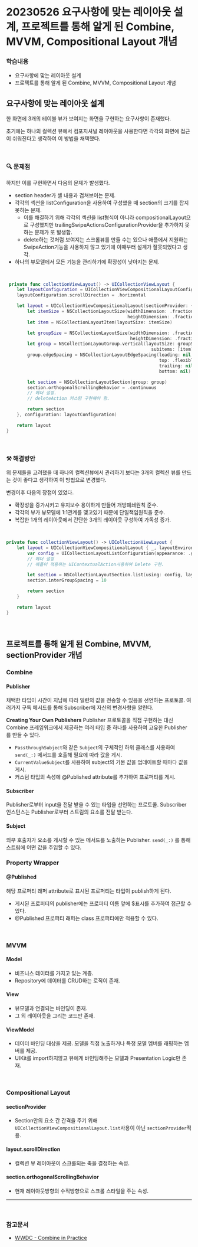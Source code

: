 # 20230526 요구사항에 맞는 레이아웃 설계, 프로젝트를 통해 알게 된 Combine, MVVM, Compositional Layout 개념
### 학습내용
- 요구사항에 맞는 레이아웃 설계
- 프로젝트를 통해 알게 된 Combine, MVVM, Compositional Layout 개념

## 요구사항에 맞는 레이아웃 설계

한 화면에 3개의 테이블 뷰가 보여지는 화면을 구현하는 요구사항이 존재했다.

초기에는 하나의 컬렉션 뷰에서 컴포지셔널 레이아웃을 사용한다면 각각의 화면에 접근이 쉬워진다고 생각하여 이 방법을 채택했다.

</br>

### 🔍 문제점
하지만 이를 구현하면서 다음의 문제가 발생했다.
-  section header가 셀 내용과 겹쳐보이는 문제. 
-  각각의 섹션을 listConfiguration을 사용하여 구성했을 때 section의 크기를 잡지 못하는 문제. 
    - 이를 해결하기 위해 각각의 섹션을 list형식이 아니라 compositionalLayout으로 구성했지만 trailingSwipeActionsConfigurationProvider을 추가하지 못하는 문제가 또 발생함.
    -  delete하는 것처럼 보여지는 스크롤뷰를 만들 수는 있으나 애플에서 지원하는 SwipeAction기능을 사용하지 않고 있기에 이때부터 설계가 잘못되었다고 생각.
- 하나의 뷰모델에서 모든 기능을 관리하기에 확장성이 낮아지는 문제. 

<br/>

```swift
 private func collectionViewLayout() -> UICollectionViewLayout {
    let layoutConfiguration = UICollectionViewCompositionalLayoutConfiguration()
    layoutConfiguration.scrollDirection = .horizontal

    let layout = UICollectionViewCompositionalLayout(sectionProvider: { sectionIndex, _ in
        let itemSize = NSCollectionLayoutSize(widthDimension: .fractionalWidth(1.0),
                                              heightDimension: .fractionalWidth(0.2))
        let item = NSCollectionLayoutItem(layoutSize: itemSize)

        let groupSize = NSCollectionLayoutSize(widthDimension: .fractionalWidth(1/3),
                                               heightDimension: .fractionalHeight(1))
        let group = NSCollectionLayoutGroup.vertical(layoutSize: groupSize,
                                                       subitems: [item])
        group.edgeSpacing = NSCollectionLayoutEdgeSpacing(leading: nil,
                                                          top: .flexible(50),
                                                          trailing: nil,
                                                          bottom: nil)

        let section = NSCollectionLayoutSection(group: group)
        section.orthogonalScrollingBehavior = .continuous
        // 헤더 설정.
        // deleteAction 커스텀 구현해야 함.

        return section
    }, configuration: layoutConfiguration)

    return layout
}
```

</br>

###  ⚒️ 해결방안

위 문제들을 고려했을 때 하나의 컬렉션뷰에서 관리하기 보다는 3개의 컬렉션 뷰를 만드는 것이 좋다고 생각하여 이 방법으로 변경했다.

변경이후 다음의 장점이 있었다.

- 확장성을 증가시키고 유지보수 용이하게 만들어 개방폐쇄원칙 준수.
- 각각의 뷰가 뷰모델에 1:1관계를 맺고있기 때문에 단일책임원칙을 준수.
- 복잡한 1개의 레이아웃에서 간단한 3개의 레이아웃 구성하여 가독성 증가.

<br/>

```swift
private func collectionViewLayout() -> UICollectionViewLayout {
    let layout = UICollectionViewCompositionalLayout { _, layoutEnvironment in
        var config = UICollectionLayoutListConfiguration(appearance: .grouped)
        // 헤더 설정
        // 애플이 적용하는 UIContextualAction사용하여 Delete 구현.

        let section = NSCollectionLayoutSection.list(using: config, layoutEnvironment: layoutEnvironment)
        section.interGroupSpacing = 10

        return section
    }

    return layout
}
```

</br>


## 프로젝트를 통해 알게 된 Combine, MVVM, sectionProvider 개념


### Combine

#### Publisher
채택한 타입이 시간이 지남에 따라 일련의 값을 전송할 수 있음을 선언하는 프로토콜.
여러가지 구독 메서드를 통해 Subscriber에 자신의 변경사항을 알린다.

**Creating Your Own Publishers**
Publisher 프로토콜을 직접 구현하는 대신 Combine 프레임워크에서 제공하는 여러 타입 중 하나를 사용하여 고유한 Publisher를 만들 수 있다.

* `PassthroughSubject`와 같은 `Subject`의 구체적인 하위 클래스를 사용하여 `send(_:)` 메서드를 호출해 필요에 따라 값을 게시.
* `CurrentValueSubject`를 사용하여 subject의 기본 값을 업데이트할 때마다 값을 게시.
* 커스텀 타입의 속성에 @Published attribute를 추가하여 프로퍼티를 게시.

#### Subscriber
Publisher로부터 input을 전달 받을 수 있는 타입을 선언하는 프로토콜.
Subscriber 인스턴스는 Publisher로부터 스트림의 요소를 전달 받는다.

#### Subject
외부 호출자가 요소를 게시할 수 있는 메서드를 노출하는 Publisher.
`send(_:)` 를 통해 스트림에 어떤 값을 주입할 수 있다.


### Property Wrapper
#### @Published
해당 프로퍼티 래퍼 attribute로 표시된 프로퍼티는 타입이 publish하게 된다.
* 게시된 프로퍼티의 publisher에는 프로퍼티 이름 앞에 $표시를 추가하여 접근할 수 있다.
* @Published 프로퍼티 래퍼는 class 프로퍼티에만 적용할 수 있다.

<br/>

### MVVM 

#### Model
* 비즈니스 데이터를 가지고 있는 계층. 
* Repository에 데이터를 CRUD하는 로직이 존재.  

#### View
* 뷰모델과 연결되는 바인딩이 존재.
* 그 외 레이아웃을 그리는 코드만 존재.
    
#### ViewModel
* 데이터 바인딩 대상을 제공. 모델을 직접 노출하거나 특정 모델 멤버를 래핑하는 멤버를 제공.
* UIKit를 import하지않고 뷰에게 바인딩해주는 모델과 Presentation Logic만 존재.
    
 <br/>
 
### Compositional Layout

#### sectionProvider
* Section안의 요소 간 간격을 주기 위해 `UICollectionViewCompositionalLayout.list`사용이 아닌 `sectionProvider`적용.
#### layout.scrollDirection
* 컬렉션 뷰 레이아웃이 스크롤되는 축을 결정하는 속성.
#### section.orthogonalScrollingBehavior
* 현재 레이아웃방향의 수직방향으로 스크롤 스타일을 주는 속성.
</details>

---

</br>

### 참고문서
- [WWDC - Combine in Practice](https://developer.apple.com/videos/play/wwdc2019/721/)
